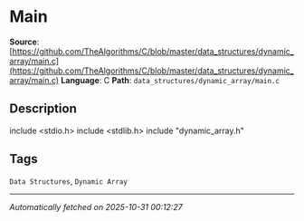 # Main

**Source**: [https://github.com/TheAlgorithms/C/blob/master/data_structures/dynamic_array/main.c](https://github.com/TheAlgorithms/C/blob/master/data_structures/dynamic_array/main.c)
**Language**: C
**Path**: `data_structures/dynamic_array/main.c`

## Description

include <stdio.h>
include <stdlib.h>
include "dynamic_array.h"

## Tags

`Data Structures`, `Dynamic Array`

---

*Automatically fetched on 2025-10-31 00:12:27*
